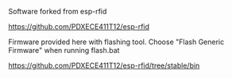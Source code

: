 Software forked from esp-rfid

<https://github.com/PDXECE411T12/esp-rfid>

Firmware provided here with flashing tool. Choose "Flash Generic Firmware" when running flash.bat

<https://github.com/PDXECE411T12/esp-rfid/tree/stable/bin>
